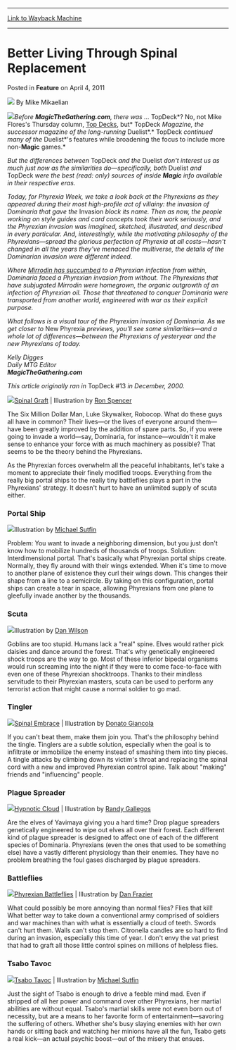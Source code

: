 
---
[Link to Wayback Machine](https://web.archive.org/web/20200921133729/https://magic.wizards.com/en/articles/archive/feature/better-living-through-spinal-replacement-2011-04-04)

[_metadata_:wayback_url]:- "https://magic.wizards.com/en/articles/archive/feature/better-living-through-spinal-replacement-2011-04-04"
[_metadata_:wayback_raw_url]:- "https://web.archive.org/web/20200921133729id_/https://magic.wizards.com/en/articles/archive/feature/better-living-through-spinal-replacement-2011-04-04"
[_metadata_:wayback_capture_timestamp]:- "2020-09-21 13:37:29+00:00"
[_metadata_:description]:- "Before MagicTheGathering.com, there was ... TopDeck? No, not Mike Flores's Thursday column, Top Decks, but TopDeck Magazine, the successor magazine of the long-running Duelist."
[_metadata_:generator]:- "Drupal 7 (http://drupal.org)"
[_metadata_:publish_date]:- "2011-04-04"
---


Better Living Through Spinal Replacement
========================================



 Posted in **Feature**
 on April 4, 2011 






![](https://media.magic.wizards.com/styles/auth_small/public/generic-avatar-150_360.png)
By Mike Mikaelian











![](https://media.magic.wizards.com/image_legacy_migration/images/magic/daily/features/feature137_topDecks.jpg)*Before **MagicTheGathering.com**, there was ...* TopDeck*? No, not Mike Flores's Thursday column, [Top Decks](http://www.wizards.com/Magic/Magazine/Archive.aspx?tag=TopDecks&description=Swimming%20With%20Sharks), but* TopDeck *Magazine, the successor magazine of the long-running* Duelist*.* TopDeck *continued many of the* Duelist*'s features while broadening the focus to include more non-**Magic** games.*


*But the differences between* TopDeck *and the* Duelist *don't interest us as much just now as the similarities do—specifically, both* Duelist *and* TopDeck *were the best (read: only) sources of inside **Magic** info available in their respective eras.*


*Today, for Phyrexia Week, we take a look back at the Phyrexians as they appeared during their most high-profile act of villainy: the invasion of Dominaria that gave the* Invasion *block its name. Then as now, the people working on style guides and card concepts took their work seriously, and the Phyrexian invasion was imagined, sketched, illustrated, and described in every particular. And, interestingly, while the motivating philosophy of the Phyrexians—spread the glorious perfection of Phyrexia at all costs—hasn't changed in all the years they've menaced the multiverse, the details of the Dominarian invasion were different indeed.*


*Where [Mirrodin has succumbed](/en/node/661551) to a Phyrexian infection from within, Dominaria faced a Phyrexian invasion from without. The Phyrexians that have subjugated Mirrodin were homegrown, the organic outgrowth of an infection of Phyrexian oil. Those that threatened to conquer Dominaria were transported from another world, engineered with war as their explicit purpose.*


*What follows is a visual tour of the Phyrexian invasion of Dominaria. As we get closer to* New Phyrexia *previews, you'll see some similarities—and a whole lot of differences—between the Phyrexians of yesteryear and the new Phyrexians of today.*


*Kelly Digges  
 Daily MTG Editor  
**MagicTheGathering.com***


  
*This article originally ran in* TopDeck #13 *in December, 2000.*


  
![](https://media.magic.wizards.com/image_legacy_migration/images/magic/daily/features/feature137_graft.jpg)[Spinal Graft](http://gatherer.wizards.com/Pages/Card/Details.aspx?name=Spinal+Graft) | Illustration by [Ron Spencer](http://gatherer.wizards.com/Pages/Search/Default.aspx?output=spoiler&method=visual&action=advanced&artist=+%5B%22Ron+Spencer%22%5D)


The Six Million Dollar Man, Luke Skywalker, Robocop. What do these guys all have in common? Their lives—or the lives of everyone around them—have been greatly improved by the addition of spare parts. So, if you were going to invade a world—say, Dominaria, for instance—wouldn't it make sense to enhance your force with as much machinery as possible? That seems to be the theory behind the Phyrexians.


As the Phyrexian forces overwhelm all the peaceful inhabitants, let's take a moment to appreciate their finely modified troops. Everything from the really big portal ships to the really tiny battleflies plays a part in the Phyrexians' strategy. It doesn't hurt to have an unlimited supply of scuta either.


### Portal Ship


![](https://media.magic.wizards.com/image_legacy_migration/images/magic/daily/features/feature137_portal.jpg)Illustration by [Michael Sutfin](http://gatherer.wizards.com/Pages/Search/Default.aspx?output=spoiler&method=visual&action=advanced&artist=+%5B%22Michael+Sutfin%22%5D)


Problem: You want to invade a neighboring dimension, but you just don't know how to mobilize hundreds of thousands of troops. Solution: Interdimensional portal. That's basically what Phyrexian portal ships create. Normally, they fly around with their wings extended. When it's time to move to another plane of existence they curl their wings down. This changes their shape from a line to a semicircle. By taking on this configuration, portal ships can create a tear in space, allowing Phyrexians from one plane to gleefully invade another by the thousands.


### Scuta


![](https://media.magic.wizards.com/image_legacy_migration/images/magic/daily/features/feature137_scuta.jpg)Illustration by [Dan Wilson](http://gatherer.wizards.com/Pages/Search/Default.aspx?output=spoiler&method=visual&action=advanced&artist=+%5B%22Dan+Wilson%22%5D)


Goblins are too stupid. Humans lack a "real" spine. Elves would rather pick daisies and dance around the forest. That's why genetically engineered shock troops are the way to go. Most of these inferior bipedal organisms would run screaming into the night if they were to come face-to-face with even one of these Phyrexian shocktroops. Thanks to their mindless servitude to their Phyrexian masters, scuta can be used to perform any terrorist action that might cause a normal soldier to go mad.


### Tingler


![](https://media.magic.wizards.com/image_legacy_migration/images/magic/daily/features/feature137_embrace.jpg)[Spinal Embrace](http://gatherer.wizards.com/Pages/Card/Details.aspx?name=Spinal+Embrace) | Illustration by [Donato Giancola](http://gatherer.wizards.com/Pages/Search/Default.aspx?output=spoiler&method=visual&action=advanced&artist=+%5B%22Donato+Giancola%22%5D)


If you can't beat them, make them join you. That's the philosophy behind the tingle. Tinglers are a subtle solution, especially when the goal is to infiltrate or immobilize the enemy instead of smashing them into tiny pieces. A tingle attacks by climbing down its victim's throat and replacing the spinal cord with a new and improved Phyrexian control spine. Talk about "making" friends and "influencing" people.


### Plague Spreader


![](https://media.magic.wizards.com/image_legacy_migration/images/magic/daily/features/feature137_cloud.jpg)[Hypnotic Cloud](http://gatherer.wizards.com/Pages/Card/Details.aspx?name=Hypnotic+Cloud) | Illustration by [Randy Gallegos](http://gatherer.wizards.com/Pages/Search/Default.aspx?output=spoiler&method=visual&action=advanced&artist=+%5B%22Randy+Gallegos%22%5D)


Are the elves of Yavimaya giving you a hard time? Drop plague spreaders genetically engineered to wipe out elves all over their forest. Each different kind of plague spreader is designed to affect one of each of the different species of Dominaria. Phyrexians (even the ones that used to be something else) have a vastly different physiology than their enemies. They have no problem breathing the foul gases discharged by plague spreaders.


### Battleflies


![](https://media.magic.wizards.com/image_legacy_migration/images/magic/daily/features/feature137_flies.jpg)[Phyrexian Battleflies](http://gatherer.wizards.com/Pages/Card/Details.aspx?name=Phyrexian+Battleflies) | Illustration by [Dan Frazier](http://gatherer.wizards.com/Pages/Search/Default.aspx?output=spoiler&method=visual&action=advanced&artist=+%5B%22Dan+Frazier%22%5D)


What could possibly be more annoying than normal flies? Flies that kill! What better way to take down a conventional army comprised of soldiers and war machines than with what is essentially a cloud of teeth. Swords can't hurt them. Walls can't stop them. Citronella candles are so hard to find during an invasion, especially this time of year. I don't envy the vat priest that had to graft all those little control spines on millions of helpless flies.


### Tsabo Tavoc


![](https://media.magic.wizards.com/image_legacy_migration/images/magic/daily/features/feature137_tavoc.jpg)[Tsabo Tavoc](http://gatherer.wizards.com/Pages/Card/Details.aspx?name=Tsabo+Tavoc) | Illustration by [Michael Sutfin](http://gatherer.wizards.com/Pages/Search/Default.aspx?output=spoiler&method=visual&action=advanced&artist=+%5B%22Michael+Sutfin%22%5D)


Just the sight of Tsabo is enough to drive a feeble mind mad. Even if stripped of all her power and command over other Phyrexians, her martial abilities are without equal. Tsabo's martial skills were not even born out of necessity, but are a means to her favorite form of entertainment—savoring the suffering of others. Whether she's busy slaying enemies with her own hands or sitting back and watching her minions have all the fun, Tsabo gets a real kick—an actual psychic boost—out of the misery that ensues.







